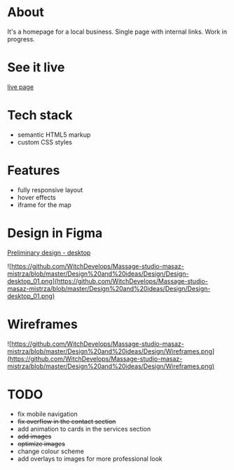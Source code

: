 # About

It's a homepage for a local business. Single page with internal links.
Work in progress.

# See it live
[live page](https://witchdevelops.github.io/Massage-studio-masaz-mistrza/)

# Tech stack
* semantic HTML5 markup
* custom CSS styles

# Features
* fully responsive layout
* hover effects
* iframe for the map

# Design in Figma
[Preliminary design - desktop](https://www.figma.com/file/RVTy9YZKnkGH3eX9DqTsbj/Massage?node-id=0%3A1&t=BYu1UF8ZLoMBGM5H-1)

![https://github.com/WitchDevelops/Massage-studio-masaz-mistrza/blob/master/Design%20and%20ideas/Design/Design-desktop_01.png](https://github.com/WitchDevelops/Massage-studio-masaz-mistrza/blob/master/Design%20and%20ideas/Design/Design-desktop_01.png)

# Wireframes
![https://github.com/WitchDevelops/Massage-studio-masaz-mistrza/blob/master/Design%20and%20ideas/Design/Wireframes.png](https://github.com/WitchDevelops/Massage-studio-masaz-mistrza/blob/master/Design%20and%20ideas/Design/Wireframes.png)

# TODO
* fix mobile navigation
* ~~fix overflow in the contact section~~
* add animation to cards in the services section
* ~~add images~~
* ~~optimize images~~
* change colour scheme
* add overlays to images for more professional look

